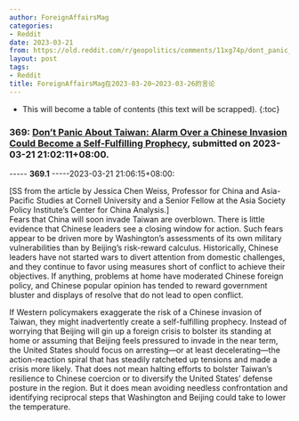 ```yaml
---
author: ForeignAffairsMag
categories:
- Reddit
date: 2023-03-21
from: https://old.reddit.com/r/geopolitics/comments/11xg74p/dont_panic_about_taiwan_alarm_over_a_chinese/
layout: post
tags:
- Reddit
title: ForeignAffairsMag在2023-03-20~2023-03-26的言论
---
```


* This will become a table of contents (this text will be scrapped).
{:toc}

### 369: [Don’t Panic About Taiwan: Alarm Over a Chinese Invasion Could Become a Self-Fulfilling Prophecy](https://old.reddit.com/r/geopolitics/comments/11xg74p/dont_panic_about_taiwan_alarm_over_a_chinese/), submitted on 2023-03-21 21:02:11+08:00.

----- __369.1__ -----2023-03-21 21:06:15+08:00:

\[SS from the article by Jessica Chen Weiss, Professor for China and Asia-Pacific Studies at Cornell University and a Senior Fellow at the Asia Society Policy Institute’s Center for China Analysis.\]  
Fears that China will soon invade Taiwan are overblown. There is little evidence that Chinese leaders see a closing window for action. Such fears appear to be driven more by Washington’s assessments of its own military vulnerabilities than by Beijing’s risk-reward calculus. Historically, Chinese leaders have not started wars to divert attention from domestic challenges, and they continue to favor using measures short of conflict to achieve their objectives. If anything, problems at home have moderated Chinese foreign policy, and Chinese popular opinion has tended to reward government bluster and displays of resolve that do not lead to open conflict.  


If Western policymakers exaggerate the risk of a Chinese invasion of Taiwan, they might inadvertently create a self-fulfilling prophecy. Instead of worrying that Beijing will gin up a foreign crisis to bolster its standing at home or assuming that Beijing feels pressured to invade in the near term, the United States should focus on arresting—or at least decelerating—the action-reaction spiral that has steadily ratcheted up tensions and made a crisis more likely. That does not mean halting efforts to bolster Taiwan’s resilience to Chinese coercion or to diversify the United States’ defense posture in the region. But it does mean avoiding needless confrontation and identifying reciprocal steps that Washington and Beijing could take to lower the temperature.

